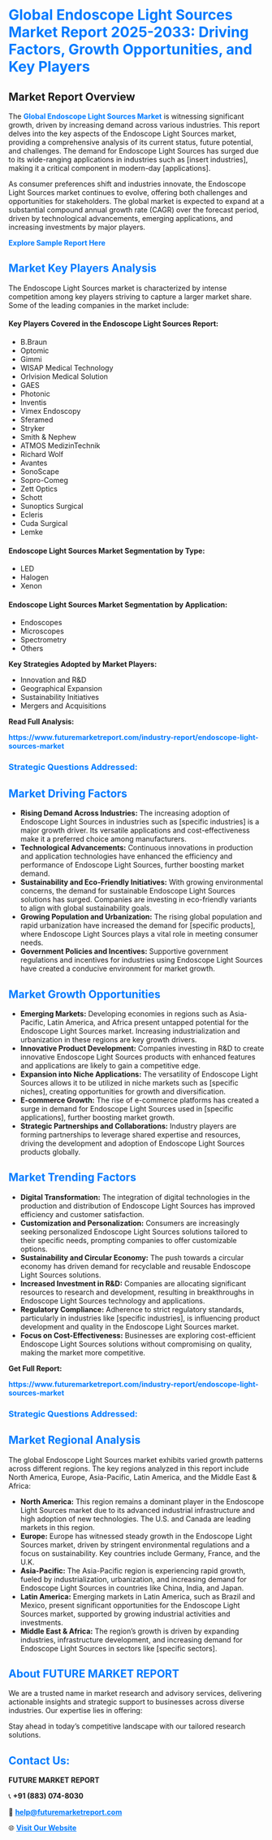<h1 style="color: #007BFF;">Global Endoscope Light Sources Market Report 2025-2033: Driving Factors, Growth Opportunities, and Key Players</h1>

<section id="overview">
<h2>Market Report Overview</h2>
<p>The <a href="https://www.futuremarketreport.com/industry-report/endoscope-light-sources-market" style="color: #007BFF; text-decoration: none;"><strong>Global Endoscope Light Sources Market</strong></a> is witnessing significant growth, driven by increasing demand across various industries. This report delves into the key aspects of the Endoscope Light Sources market, providing a comprehensive analysis of its current status, future potential, and challenges. The demand for Endoscope Light Sources has surged due to its wide-ranging applications in industries such as [insert industries], making it a critical component in modern-day [applications].</p>
<p>As consumer preferences shift and industries innovate, the Endoscope Light Sources market continues to evolve, offering both challenges and opportunities for stakeholders. The global market is expected to expand at a substantial compound annual growth rate (CAGR) over the forecast period, driven by technological advancements, emerging applications, and increasing investments by major players.</p>
</section>

<section id="overview">
<p><a href="https://www.futuremarketreport.com/request-sample/reportId=56532" style="color: #007BFF; text-decoration: none;"><strong>Explore Sample Report Here</strong></a></p>
</section>

<section id="key-players">
<h2 style="color: #007BFF;">Market Key Players Analysis</h2>
<p>The Endoscope Light Sources market is characterized by intense competition among key players striving to capture a larger market share. Some of the leading companies in the market include:</p>
<h4>Key Players Covered in the Endoscope Light Sources Report:</h4>
<ul><li>B.Braun</li><li>Optomic</li><li>Gimmi</li><li>WISAP Medical Technology</li><li>Orlvision Medical Solution</li><li>GAES</li><li>Photonic</li><li>Inventis</li><li>Vimex Endoscopy</li><li>Sferamed</li><li>Stryker</li><li>Smith &amp; Nephew</li><li>ATMOS MedizinTechnik</li><li>Richard Wolf</li><li>Avantes</li><li>SonoScape</li><li>Sopro-Comeg</li><li>Zett Optics</li><li>Schott</li><li>Sunoptics Surgical</li><li>Ecleris</li><li>Cuda Surgical</li><li>Lemke</li></ul>
<h4>Endoscope Light Sources Market Segmentation by Type:</h4>
<ul><li>LED</li><li>Halogen</li><li>Xenon</li></ul>

<h4>Endoscope Light Sources Market Segmentation by Application:</h4>
<ul><li>Endoscopes</li><li>Microscopes</li><li>Spectrometry</li><li>Others</li></ul>
<p><strong>Key Strategies Adopted by Market Players:</strong></p>
<ul>
<li>Innovation and R&D</li>
<li>Geographical Expansion</li>
<li>Sustainability Initiatives</li>
<li>Mergers and Acquisitions</li>
</ul>
</section>

<section>
<p><strong>Read Full Analysis: </strong></p><a href="https://www.futuremarketreport.com/industry-report/endoscope-light-sources-market" style="color: #007BFF; text-decoration: none;"><strong>https://www.futuremarketreport.com/industry-report/endoscope-light-sources-market</strong></a>
<h3 style="color: #007BFF;">Strategic Questions Addressed:</h3>
</section>

<section id="driving-factors">
<h2 style="color: #007BFF;">Market Driving Factors</h2>
<ul>
<li><strong>Rising Demand Across Industries:</strong> The increasing adoption of Endoscope Light Sources in industries such as [specific industries] is a major growth driver. Its versatile applications and cost-effectiveness make it a preferred choice among manufacturers.</li>
<li><strong>Technological Advancements:</strong> Continuous innovations in production and application technologies have enhanced the efficiency and performance of Endoscope Light Sources, further boosting market demand.</li>
<li><strong>Sustainability and Eco-Friendly Initiatives:</strong> With growing environmental concerns, the demand for sustainable Endoscope Light Sources solutions has surged. Companies are investing in eco-friendly variants to align with global sustainability goals.</li>
<li><strong>Growing Population and Urbanization:</strong> The rising global population and rapid urbanization have increased the demand for [specific products], where Endoscope Light Sources plays a vital role in meeting consumer needs.</li>
<li><strong>Government Policies and Incentives:</strong> Supportive government regulations and incentives for industries using Endoscope Light Sources have created a conducive environment for market growth.</li>
</ul>
</section>

<section id="growth-opportunities">
<h2 style="color: #007BFF;">Market Growth Opportunities</h2>
<ul>
<li><strong>Emerging Markets:</strong> Developing economies in regions such as Asia-Pacific, Latin America, and Africa present untapped potential for the Endoscope Light Sources market. Increasing industrialization and urbanization in these regions are key growth drivers.</li>
<li><strong>Innovative Product Development:</strong> Companies investing in R&D to create innovative Endoscope Light Sources products with enhanced features and applications are likely to gain a competitive edge.</li>
<li><strong>Expansion into Niche Applications:</strong> The versatility of Endoscope Light Sources allows it to be utilized in niche markets such as [specific niches], creating opportunities for growth and diversification.</li>
<li><strong>E-commerce Growth:</strong> The rise of e-commerce platforms has created a surge in demand for Endoscope Light Sources used in [specific applications], further boosting market growth.</li>
<li><strong>Strategic Partnerships and Collaborations:</strong> Industry players are forming partnerships to leverage shared expertise and resources, driving the development and adoption of Endoscope Light Sources products globally.</li>
</ul>
</section>

<section id="trending-factors">
<h2 style="color: #007BFF;">Market Trending Factors</h2>
<ul>
<li><strong>Digital Transformation:</strong> The integration of digital technologies in the production and distribution of Endoscope Light Sources has improved efficiency and customer satisfaction.</li>
<li><strong>Customization and Personalization:</strong> Consumers are increasingly seeking personalized Endoscope Light Sources solutions tailored to their specific needs, prompting companies to offer customizable options.</li>
<li><strong>Sustainability and Circular Economy:</strong> The push towards a circular economy has driven demand for recyclable and reusable Endoscope Light Sources solutions.</li>
<li><strong>Increased Investment in R&D:</strong> Companies are allocating significant resources to research and development, resulting in breakthroughs in Endoscope Light Sources technology and applications.</li>
<li><strong>Regulatory Compliance:</strong> Adherence to strict regulatory standards, particularly in industries like [specific industries], is influencing product development and quality in the Endoscope Light Sources market.</li>
<li><strong>Focus on Cost-Effectiveness:</strong> Businesses are exploring cost-efficient Endoscope Light Sources solutions without compromising on quality, making the market more competitive.</li>
</ul>
</section>

<section>
<p><strong>Get Full Report: </strong></p><a href="https://www.futuremarketreport.com/industry-report/endoscope-light-sources-market" style="color: #007BFF; text-decoration: none;"><strong>https://www.futuremarketreport.com/industry-report/endoscope-light-sources-market</strong></a>
<h3 style="color: #007BFF;">Strategic Questions Addressed:</h3>
</section>


<section id="regional-analysis">
<h2 style="color: #007BFF;">Market Regional Analysis</h2>
<p>The global Endoscope Light Sources market exhibits varied growth patterns across different regions. The key regions analyzed in this report include North America, Europe, Asia-Pacific, Latin America, and the Middle East & Africa:</p>
<ul>
<li><strong>North America:</strong> This region remains a dominant player in the Endoscope Light Sources market due to its advanced industrial infrastructure and high adoption of new technologies. The U.S. and Canada are leading markets in this region.</li>
<li><strong>Europe:</strong> Europe has witnessed steady growth in the Endoscope Light Sources market, driven by stringent environmental regulations and a focus on sustainability. Key countries include Germany, France, and the U.K.</li>
<li><strong>Asia-Pacific:</strong> The Asia-Pacific region is experiencing rapid growth, fueled by industrialization, urbanization, and increasing demand for Endoscope Light Sources in countries like China, India, and Japan.</li>
<li><strong>Latin America:</strong> Emerging markets in Latin America, such as Brazil and Mexico, present significant opportunities for the Endoscope Light Sources market, supported by growing industrial activities and investments.</li>
<li><strong>Middle East & Africa:</strong> The region’s growth is driven by expanding industries, infrastructure development, and increasing demand for Endoscope Light Sources in sectors like [specific sectors].</li>
</ul>
</section>

<footer>
<h2 style="color: #007BFF;">About FUTURE MARKET REPORT</h2>
<p>We are a trusted name in market research and advisory services, delivering actionable insights and strategic support to businesses across diverse industries. Our expertise lies in offering:</p>

<p>Stay ahead in today’s competitive landscape with our tailored research solutions.</p>

<h2 style="color: #007BFF;">Contact Us:</h2>
<p><strong>FUTURE MARKET REPORT</strong></p>
<p>📞 <strong>+91 (883) 074-8030</strong></p>
<p>📧 <strong><a href="mailto:help@futuremarketreport.com" style="color: #007BFF;">help@futuremarketreport.com</a></strong></p>
<p>🌐 <strong><a href="https://www.futuremarketreport.com/" style="color: #007BFF;">Visit Our Website</a></strong></p>
</footer>